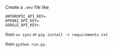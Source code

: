 Create a `.env` file like

```
ANTHROPIC_API_KEY=
OPENAI_API_KEY=
GOOGLE_API_KEY=
```

then `uv sync` or `pip install -r requirements.txt`

then `python run.py`.